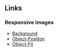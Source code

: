 ## Links

### Responsive images

- [Background](https://developer.mozilla.org/ru/docs/Web/CSS/background)
- [Object-Position](https://developer.mozilla.org/ru/docs/Web/CSS/object-position)
- [Object-Fit](https://developer.mozilla.org/ru/docs/Web/CSS/object-fit)
